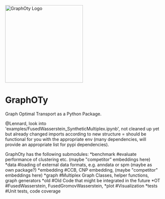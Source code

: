 <img src="https://github.com/DaminK/GraphOT/blob/main/doc/images/graphOty.png?raw=true" alt="GraphOty Logo" width="250" height="250">

# GraphOTy
Graph Optimal Transport as a Python Package. 

@Lennard, look into 'examples/FusedWasserstein_SyntheticMultiplex.ipynb', not cleaned up yet but already changed imports according to new structure = should be functional for you with the appropriate env (many dependencies, will provide an appropriate list for pypi dependencies). 

GraphOty has the following submodules:
*benchmark #evaluate performance of clustering etc.  (maybe "competitor" embeddings here)
*data #loading of external data formats, e.g. anndata or spm (maybe as own package?)
*embedding #CCB, CNP embedding, (maybe "competitor" embeddings here)
*graph #Multiplex Graph Classes, helper functions, graph generators
*old   #Old Code that might be integrated in the future
*OT #FusedWasserstein, FusedGromovWasserstein, 
*plot #Visualization
*tests #Unit tests, code coverage